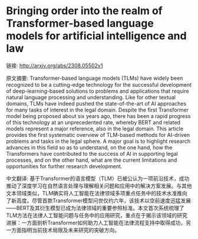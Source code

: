 # Bringing order into the realm of Transformer-based language models for artificial intelligence and law

链接: http://arxiv.org/abs/2308.05502v1

原文摘要:
Transformer-based language models (TLMs) have widely been recognized to be a
cutting-edge technology for the successful development of deep-learning-based
solutions to problems and applications that require natural language processing
and understanding. Like for other textual domains, TLMs have indeed pushed the
state-of-the-art of AI approaches for many tasks of interest in the legal
domain. Despite the first Transformer model being proposed about six years ago,
there has been a rapid progress of this technology at an unprecedented rate,
whereby BERT and related models represent a major reference, also in the legal
domain. This article provides the first systematic overview of TLM-based
methods for AI-driven problems and tasks in the legal sphere. A major goal is
to highlight research advances in this field so as to understand, on the one
hand, how the Transformers have contributed to the success of AI in supporting
legal processes, and on the other hand, what are the current limitations and
opportunities for further research development.

中文翻译:
基于Transformer的语言模型（TLM）已被公认为一项前沿技术，成功推动了深度学习在自然语言处理与理解相关问题和应用中的解决方案发展。与其他文本领域类似，TLM确实将人工智能在法律领域多项重点任务中的技术水准推向了新高度。尽管首款Transformer模型问世仅约六年，该技术以空前速度迅猛发展——BERT及其衍生模型已成为法律领域的重要参照标准。本文首次系统梳理了TLM方法在法律人工智能问题与任务中的应用研究，重点在于揭示该领域的研究进展：一方面剖析Transformer如何助力人工智能在法律流程支持中取得成功，另一方面指明当前技术局限及未来研究的突破方向。
